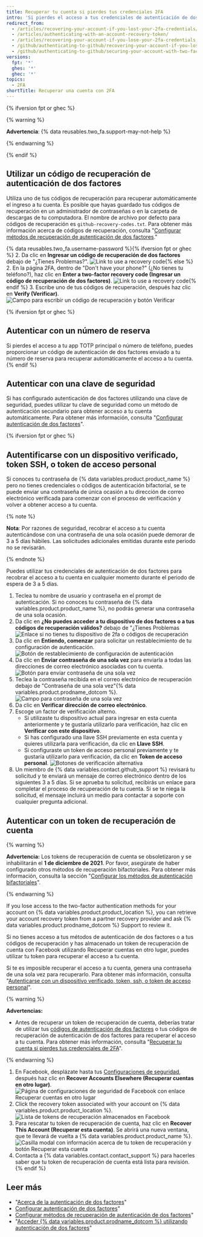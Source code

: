 ```yaml
---
title: Recuperar tu cuenta si pierdes tus credenciales 2FA
intro: 'Si pierdes el acceso a tus credenciales de autenticación de dos factores, puedes utilizar tus códigos de recuperación, o cualquier otra opción de recuperación, para recuperar el acceso a tu cuenta.'
redirect_from:
  - /articles/recovering-your-account-if-you-lost-your-2fa-credentials/
  - /articles/authenticating-with-an-account-recovery-token/
  - /articles/recovering-your-account-if-you-lose-your-2fa-credentials
  - /github/authenticating-to-github/recovering-your-account-if-you-lose-your-2fa-credentials
  - /github/authenticating-to-github/securing-your-account-with-two-factor-authentication-2fa/recovering-your-account-if-you-lose-your-2fa-credentials
versions:
  fpt: '*'
  ghes: '*'
  ghec: '*'
topics:
  - 2FA
shortTitle: Recuperar una cuenta con 2FA
---
```


{% ifversion fpt or ghec %}

{% warning %}

**Advertencia**: {% data reusables.two_fa.support-may-not-help %}

{% endwarning %}

{% endif %}

## Utilizar un código de recuperación de autenticación de dos factores

Utiliza uno de tus códigos de recuperación para recuperar automáticamente el ingreso a tu cuenta. Es posible que hayas guardado tus códigos de recuperación en un administrador de contraseñas o en la carpeta de descargas de tu computadora. El nombre de archivo por defecto para códigos de recuperación es `github-recovery-codes.txt`. Para obtener más información acerca de códigos de recuperación, consulta "[Configurar métodos de recuperación de autenticación de dos factores](/articles/configuring-two-factor-authentication-recovery-methods#downloading-your-two-factor-authentication-recovery-codes)."

{% data reusables.two_fa.username-password %}{% ifversion fpt or ghec %}
2. Da clic en **Ingresar un código de recuperación de dos factores** debajo de "¿Tienes Problemas?". ![Link to use a recovery code](/assets/images/help/2fa/2fa-recovery-code-link.png){% else %}
2. En la página 2FA, dentro de "Don't have your phone?" (¿No tienes tu teléfono?), haz clic en **Enter a two-factor recovery code (Ingresar un código de recuperación de dos factores)**. ![Link to use a recovery code](/assets/images/help/2fa/2fa_recovery_dialog_box.png){% endif %}
3. Escribe uno de tus códigos de recuperación, después haz clic en **Verify (Verificar)**. ![Campo para escribir un código de recuperación y botón Verificar](/assets/images/help/2fa/2fa-type-verify-recovery-code.png)

{% ifversion fpt or ghec %}
## Autenticar con un número de reserva

Si pierdes el acceso a tu app TOTP principal o número de teléfono, puedes proporcionar un código de autenticación de dos factores enviado a tu número de reserva para recuperar automáticamente el acceso a tu cuenta.
{% endif %}

## Autenticar con una clave de seguridad

Si has configurado autenticación de dos factores utilizando una clave de seguridad, puedes utilizar tu clave de seguridad como un método de autenticación secundario para obtener acceso a tu cuenta automáticamente. Para obtener más información, consulta "[Configurar autenticación de dos factores](/articles/configuring-two-factor-authentication#configuring-two-factor-authentication-using-a-security-key)".

{% ifversion fpt or ghec %}
## Autentificarse con un dispositivo verificado, token SSH, o token de acceso personal

Si conoces tu contraseña de {% data variables.product.product_name %} pero no tienes credenciales o códigos de autenticación bifactorial, se te puede enviar una contraseña de única ocasión a tu dirección de correo electrónico verificada para comenzar con el proceso de verificación y volver a obtener acceso a tu cuenta.

{% note %}

**Nota**: Por razones de seguridad, recobrar el acceso a tu cuenta autenticándose con una contraseña de una sola ocasión puede demorar de 3 a 5 días hábiles. Las solicitudes adicionales emitidas durante este periodo no se revisarán.

{% endnote %}

Puedes utilizar tus credenciales de autenticación de dos factores para recobrar el acceso a tu cuenta en cualquier momento durante el periodo de espera de 3 a 5 días.

1. Teclea tu nombre de usuario y contraseña en el prompt de autenticación. Si no conoces tu contraseña de {% data variables.product.product_name %}, no podrás generar una contraseña de una sola ocasión.
2. Da clic en **¿No puedes acceder a tu dispositivo de dos factores o a tus códigos de recuperación válidos?** debajo de "¿Tienes Problemas ![Enlace si no tienes tu dispositivo de 2fa o códigos de recuperación](/assets/images/help/2fa/no-access-link.png)
3. Da clic en **Entiendo, comenzar** para solicitar un restablecimiento de tu configuración de autenticación. ![Botón de restablecimiento de configuración de autenticación](/assets/images/help/2fa/reset-auth-settings.png)
4. Da clic en **Enviar contraseña de una sola vez** para enviarla a todas las direcciones de correo electrónico asociadas con tu cuenta. ![Botón para enviar contraseña de una sola vez](/assets/images/help/2fa/send-one-time-password.png)
5. Teclea la contraseña recibida en el correo electrónico de recuperación debajo de "Contraseña de una sola vez"{% data variables.product.prodname_dotcom %}. ![Campo para contraseña de una sola vez](/assets/images/help/2fa/one-time-password-field.png)
6. Da clic en **Verificar dirección de correo electrónico**.
7. Escoge un factor de verificación alterno.
    - Si utilizaste tu dispositivo actual para ingresar en esta cuenta anteriormente y te gustaría utilizarlo para verificación, haz clic en **Verificar con este dispositivo**.
    - Si has configurado una llave SSH previamente en esta cuenta y quieres utilizarla para verificación, da clic en **Llave SSH**.
    - Si configuraste un token de acceso personal previamente y te gustaría utilizarlo para verificación, da clic en **Token de acceso personal**. ![Botones de verificación alternativa](/assets/images/help/2fa/alt-verifications.png)
8. Un miembro de {% data variables.contact.github_support %} revisará tu solicitud y te enviará un mensaje de correo electrónico dentro de los siguientes 3 a 5 días. Si se aprueba tu solicitud, recibirás un enlace para completar el proceso de recuperación de tu cuenta. Si se te niega la solicitud, el mensaje incluirá un medio para contactar a soporte con cualquier pregunta adicional.

## Autenticar con un token de recuperación de cuenta

{% warning %}

**Advertencia:** Los tokens de recuperación de cuenta se obsoletizaron y se inhabilitarán el **1 de diciembre de 2021**. Por favor, asegúrate de haber configurado otros métodos de recuperación bifactoriales. Para obtener más información, consulta la sección "[Configurar los métodos de autenticación bifactoriales](/articles/configuring-two-factor-authentication-recovery-methods)".

{% endwarning %}

If you lose access to the two-factor authentication methods for your account on {% data variables.product.product_location %}, you can retrieve your account recovery token from a partner recovery provider and ask {% data variables.product.prodname_dotcom %} Support to review it.

Si no tienes acceso a tus métodos de autenticación de dos factores o a tus códigos de recuperación y has almacenado un token de recuperación de cuenta con Facebook utilizando Recuperar cuentas en otro lugar, puedes utilizar tu token para recuperar el acceso a tu cuenta.

Si te es imposible recuperar el acceso a tu cuenta, genera una contraseña de una sola vez para recuperarlo. Para obtener más información, consulta "[Autenticarse con un dispositivo verificado, token, ssh, o token de acceso personal](#authenticating-with-a-verified-device-ssh-token-or-personal-access-token)".

{% warning %}

**Advertencias:**
- Antes de recuperar un token de recuperación de cuenta, deberías tratar de utilizar tus [códigos de autenticación de dos factores](/articles/accessing-github-using-two-factor-authentication) o tus códigos de recuperación de autenticación de dos factores para recuperar el acceso a tu cuenta. Para obtener más información, consulta "[Recuperar tu cuenta si pierdes tus credenciales de 2FA](/articles/recovering-your-account-if-you-lose-your-2fa-credentials)".

{% endwarning %}

1. En Facebook, desplázate hasta tus [Configuraciones de seguridad](https://www.facebook.com/settings?tab=security), después haz clic en **Recover Accounts Elsewhere (Recuperar cuentas en otro lugar)**. ![Página de configuraciones de seguridad de Facebook con enlace Recuperar cuentas en otro lugar](/assets/images/help/settings/security-facebook-security-settings-page.png)
2. Click the recovery token associated with your account on {% data variables.product.product_location %}. ![Lista de tokens de recuperación almacenados en Facebook](/assets/images/help/settings/security-github-rae-token-on-facebook.png)
3. Para rescatar tu token de recuperación de cuenta, haz clic en **Recover This Account (Recuperar esta cuenta)**. Se abrirá una nueva ventana, que te llevará de vuelta a {% data variables.product.product_name %}. ![Casilla modal con información acerca de tu token de recuperación y botón Recuperar esta cuenta](/assets/images/help/settings/security-recover-account-facebook.png)
4. Contacta a {% data variables.contact.contact_support %} para hacerles saber que tu token de recuperación de cuenta está lista para revisión.
{% endif %}

## Leer más

- "[Acerca de la autenticación de dos factores](/articles/about-two-factor-authentication)"
- [Configurar autenticación de dos factores](/articles/configuring-two-factor-authentication)"
- [Configurar métodos de recuperación de autenticación de dos factores](/articles/configuring-two-factor-authentication-recovery-methods)"
- "[Acceder {% data variables.product.prodname_dotcom %} utilizando autenticación de dos factores](/articles/accessing-github-using-two-factor-authentication)"

